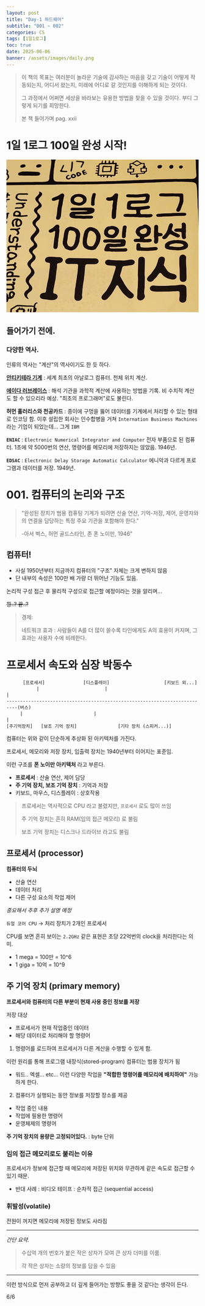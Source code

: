 ```yaml
---
layout: post
title: "Day-1 하드웨어"
subtitle: "001 ~ 002"
categories: CS
tags: [1일1로그]
toc: true
date: 2025-06-06
banner: /assets/images/daily.png
---
```


<!-- 설정 중  date : YYYY-mm-dd  -->
<!-- 파일의 이름은 YYYY-mm-dd -->
<!-- 없어도 되는 것 같음 -->

> 이 책의 목표는 여러분이 놀라운 기술에 감사하는 마음을 갖고
> 기술이 어떻게 작동되는지, 어디서 왔는지, 미래에 어디로 갈 것인지를 이해하게 되는 것이다.
>
> 그 과정에서 어쩌면 세상을 바라보는 유용한 방법을 찾을 수 있을 것이다. 부디 그렇게 되기를 희망한다.
>
> 본 책 들어가며 pag. xxii

# 1일 1로그 100일 완성 시작!

![Daily](/assets/images/daily.png)

## 들어가기 전에.

### 다양한 역사.

인류의 역사는 "계산"의 역사이기도 한 듯 하다.

[**안티키테라 기계**](https://ko.wikipedia.org/wiki/%EC%95%88%ED%8B%B0%ED%82%A4%ED%8B%B0%EB%9D%BC_%EA%B8%B0%EA%B3%84) : 세계 최초의 아날로그 컴퓨터. 천체 위치 계산.

[**에이다 러브레이스**](https://ko.wikipedia.org/wiki/%EC%97%90%EC%9D%B4%EB%8B%A4_%EB%9F%AC%EB%B8%8C%EB%A0%88%EC%9D%B4%EC%8A%A4) : 해석 기관을 과학적 계산에 사용하는 방법을 기록. 비 수치적 계산도 할 수 있으리라 예상. "최초의 프로그래머"로도 불린다.

**허먼 홀러리스와 천공카드** : 종이에 구멍을 뚫어 데이터를 기계에서 처리할 수 있는 형태로 인코딩 함. 이후 설립한 회사는 인수합병을 거쳐 `Internation Business Machines`라는 기업이 되었는데... 그게 `IBM`

**`ENIAC`** : `Electronic Numerical Integrator and Computer` 전자 부품으로 된 컴퓨터. 1초에 약 5000번의 연산, 명령어를 메모리에 저장하지는 않았음. 1946년.

**`EDSAC`** : `Electronic Delay Storage Automatic Calculator` 에니악과 다르게 프로그램과 데이터를 저장. 1949년.

# 001. 컴퓨터의 논리와 구조

> "완성된 장치가 범용 컴퓨팅 기계가 되려면 산술 연산, 기억-저장, 제어, 운영자와의 연결을 담당하는 특정 주요 기관을 포함해야 한다."
>
> -아서 벅스, 허먼 골드스타인, 존 폰 노이만, 1946"

## 컴퓨터!

- 사실 1950년부터 지금까지 컴퓨터의 "구조" 자체는 크게 변하지 않음
- 단 내부의 속성은 100만 배 가량 더 뛰어난 기능도 있음.

논리적 구성 접근 후 물리적 구성으로 접근할 예정이라는 것을 알리며...

~~믱..? 끝..?~~

> 경제:
>
> 네트워크 효과 : 사람들이 A를 더 많이 쓸수록 타인에게도 A의 효용이 커지며, 그 효과는 사용자 수에 비례한다.

# 프로세서 속도와 심장 박동수

```
      [프로세서]              [디스플레이]                    [키보드 외...]
           |                        |                                                |
--------------------------------------------------------------------------(버스)
     |                          |                                       |
[주기억장치]   [보조 기억 장치]               [기타 장치 (스피커...)]
```

컴퓨터는 위와 같이 단순하게 추상화 된 아키텍처를 가진다.

프로세서, 메모리와 저장 장치, 입출력 장치는 1940년부터 이어지는 표준임.

이런 구조를 **폰 노이만 아키텍처** 라고 부른다.

- **프로세서** : 산술 연산, 제어 담당
- **주 기억 장치, 보조 기억 장치** : 기억과 저장
- 키보드, 마우스, 디스플레이 : 상호작용

> 프로세서는 역사적으로 CPU 라고 불렸지만, `프로세서` 로도 많이 쓰임
>
> 주 기억 장치는 흔히 RAM(임의 접근 메모리) 로 불림
>
> 보조 기억 장치는 디스크나 드라이브 라고도 불림

## 프로세서 (processor)

**컴퓨터의 두뇌**

- 산술 연산
- 데이터 처리
- 다른 구성 요소의 작업 제어

_중요해서 추후 추가 설명 예정_

`듀얼 코어 CPU` -> 처리 장치가 2개인 프로세서

CPU를 보면 흔히 보이는 `2.2GHz` 같은 표현은 초당 22억번의 clock을 처리한다는 의미.

- 1 mega = 100만 = 10^6
- 1 giga = 10억 = 10^9

## 주 기억 장치 (primary memory)

**프로세서와 컴퓨터의 다른 부분이 현재 사용 중인 정보를 저장**

저장 대상

- 프로세서가 현재 작업중인 데이터
- 해당 데이터로 처리해야 할 명령어

1. 명령어를 로드하여 프로세서가 다른 계산을 수행할 수 있게 함.

이런 원리를 통해 프로그램 내장식(stored-program) 컴퓨터는 범용 장치가 됨

- 워드.. 엑셀... etc... 이런 다양한 작업을 **"적합한 명령어를 메모리에 배치하여"** 가능하게 한다.

2. 컴퓨터가 실행되는 동안 정보를 저장할 장소를 제공

- 작업 중인 내용
- 작업에 필용한 명령어
- 운영체제의 명령어

**주 기억 장치의 용량은 고정되어있다.** : byte 단위

### 임의 접근 메모리로도 불리는 이유

프로세서가 정보에 접근할 때 메모리에 저장된 위치와 무관하게 같은 속도로 접근할 수 있기 때문.

- 반대 사례 : 비디오 테이프 : 순차적 접근 (sequential access)

### 휘발성(volatile)

전원이 꺼지면 메모리에 저장된 정보도 사라짐

---

_간단 요약._

> 수십억 개의 번호가 붙은 작은 상자가 모여 큰 상자 더미를 이룸.
>
> 각 작은 상자는 소량의 정보를 담을 수 있음

---

이런 방식으로 먼저 공부하고 더 깊게 들어가는 방향도 좋을 것 같다는 생각이 든다.

6/6
